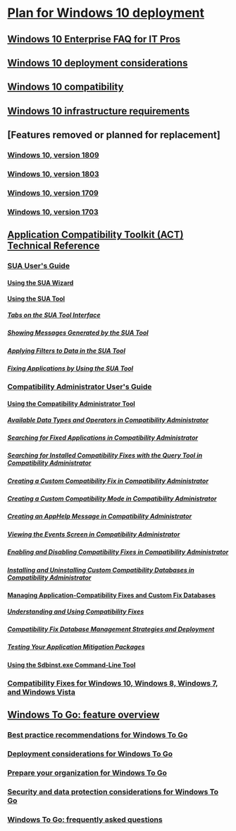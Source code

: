 # [Plan for Windows 10 deployment](index.md)
## [Windows 10 Enterprise FAQ for IT Pros](windows-10-enterprise-faq-itpro.md)
## [Windows 10 deployment considerations](windows-10-deployment-considerations.md)
## [Windows 10 compatibility](windows-10-compatibility.md)
## [Windows 10 infrastructure requirements](windows-10-infrastructure-requirements.md)

## [Features removed or planned for replacement]
### [Windows 10, version 1809](windows-10-1809-removed-features.md)
### [Windows 10, version 1803](windows-10-1803-removed-features.md)
### [Windows 10, version 1709](windows-10-fall-creators-deprecation.md)
### [Windows 10, version 1703](windows-10-creators-update-deprecation.md)

## [Application Compatibility Toolkit (ACT) Technical Reference](act-technical-reference.md)
### [SUA User's Guide](sua-users-guide.md)
#### [Using the SUA Wizard](using-the-sua-wizard.md)
#### [Using the SUA Tool](using-the-sua-tool.md)
##### [Tabs on the SUA Tool Interface](tabs-on-the-sua-tool-interface.md)
##### [Showing Messages Generated by the SUA Tool](showing-messages-generated-by-the-sua-tool.md)
##### [Applying Filters to Data in the SUA Tool](applying-filters-to-data-in-the-sua-tool.md)
##### [Fixing Applications by Using the SUA Tool](fixing-applications-by-using-the-sua-tool.md)
### [Compatibility Administrator User's Guide](compatibility-administrator-users-guide.md)
#### [Using the Compatibility Administrator Tool](using-the-compatibility-administrator-tool.md)
##### [Available Data Types and Operators in Compatibility Administrator](available-data-types-and-operators-in-compatibility-administrator.md)
##### [Searching for Fixed Applications in Compatibility Administrator](searching-for-fixed-applications-in-compatibility-administrator.md)
##### [Searching for Installed Compatibility Fixes with the Query Tool in Compatibility Administrator](searching-for-installed-compatibility-fixes-with-the-query-tool-in-compatibility-administrator.md)
##### [Creating a Custom Compatibility Fix in Compatibility Administrator](creating-a-custom-compatibility-fix-in-compatibility-administrator.md)
##### [Creating a Custom Compatibility Mode in Compatibility Administrator](creating-a-custom-compatibility-mode-in-compatibility-administrator.md)
##### [Creating an AppHelp Message in Compatibility Administrator](creating-an-apphelp-message-in-compatibility-administrator.md)
##### [Viewing the Events Screen in Compatibility Administrator](viewing-the-events-screen-in-compatibility-administrator.md)
##### [Enabling and Disabling Compatibility Fixes in Compatibility Administrator](enabling-and-disabling-compatibility-fixes-in-compatibility-administrator.md)
##### [Installing and Uninstalling Custom Compatibility Databases in Compatibility Administrator](installing-and-uninstalling-custom-compatibility-databases-in-compatibility-administrator.md)
#### [Managing Application-Compatibility Fixes and Custom Fix Databases](managing-application-compatibility-fixes-and-custom-fix-databases.md)
##### [Understanding and Using Compatibility Fixes](understanding-and-using-compatibility-fixes.md)
##### [Compatibility Fix Database Management Strategies and Deployment](compatibility-fix-database-management-strategies-and-deployment.md)
##### [Testing Your Application Mitigation Packages](testing-your-application-mitigation-packages.md)
#### [Using the Sdbinst.exe Command-Line Tool](using-the-sdbinstexe-command-line-tool.md)
### [Compatibility Fixes for Windows 10, Windows 8, Windows 7, and Windows Vista](compatibility-fixes-for-windows-8-windows-7-and-windows-vista.md)

## [Windows To Go: feature overview](windows-to-go-overview.md)
### [Best practice recommendations for Windows To Go](best-practice-recommendations-for-windows-to-go.md)
### [Deployment considerations for Windows To Go](deployment-considerations-for-windows-to-go.md)
### [Prepare your organization for Windows To Go](prepare-your-organization-for-windows-to-go.md)
### [Security and data protection considerations for Windows To Go](security-and-data-protection-considerations-for-windows-to-go.md)
### [Windows To Go: frequently asked questions](windows-to-go-frequently-asked-questions.md)